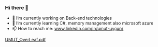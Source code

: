 ### Hi there 👋

- 🔭 I’m currently working on Back-end technologies
- 🌱 I’m currently learning C#, memory management also microsoft azure
- 📫 How to reach me: www.linkedin.com/in/umut-uygun/


[UMUT_OverLeaf.pdf](https://github.com/OkcuYazilimci/OkcuYazilimci/files/13872653/UMUT_OverLeaf.pdf)

